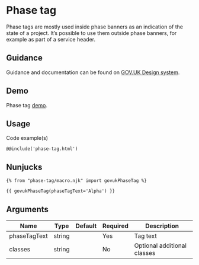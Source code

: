 # Phase tag

Phase tags are mostly used inside phase banners as an indication of the state of a project. It’s possible to use them outside phase banners, for example as part of a service header.

## Guidance

Guidance and documentation can be found on [GOV.UK Design system](linkgoeshere).

## Demo

Phase tag [demo](phase-tag.html).

## Usage

Code example(s)

```
@@include('phase-tag.html')
```
## Nunjucks

```
{% from "phase-tag/macro.njk" import govukPhaseTag %}

{{ govukPhaseTag(phaseTagText='Alpha') }}
```

## Arguments

| Name              | Type    | Default | Required  | Description
|---                |---      |---      |---        |---
| phaseTagText      | string  |         | Yes       | Tag text
| classes           | string  |         | No        | Optional additional classes

<!--
## Installation

```
npm install --save @govuk-frontend/phase-tag
```
-->
